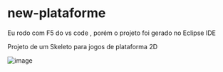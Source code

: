 # new-plataforme
Eu rodo com F5 do vs code , porém o projeto foi gerado no Eclipse IDE

Projeto de um Skeleto para jogos de plataforma 2D

![image](https://user-images.githubusercontent.com/37029621/148664402-8f9d9242-b53d-457e-99b8-34a1e4adeaf2.png)
